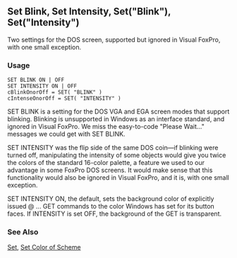 ## Set Blink, Set Intensity, Set("Blink"), Set("Intensity")

Two settings for the DOS screen, supported but ignored in Visual FoxPro, with one small exception.

### Usage

```foxpro
SET BLINK ON | OFF
SET INTENSITY ON | OFF
cBlinkOnorOff = SET( "BLINK" )
cIntenseOnorOff = SET( "INTENSITY" )
```

SET BLINK is a setting for the DOS VGA and EGA screen modes that support blinking. Blinking is unsupported in Windows as an interface standard, and ignored in Visual FoxPro. We miss the easy-to-code "Please Wait..." messages we could get with SET BLINK.

SET INTENSITY was the flip side of the same DOS coin&mdash;if blinking were turned off, manipulating the intensity of some objects would give you twice the colors of the standard 16-color palette, a feature we used to our advantage in some FoxPro DOS screens. It would make sense that this functionality would also be ignored in Visual FoxPro, and it is, with one small exception. 

SET INTENSITY ON, the default, sets the background color of explicitly issued @ ... GET commands to the color Windows has set for its button faces. If INTENSITY is set OFF, the background of the GET is transparent.

### See Also

[Set](s4g126.md), [Set Color of Scheme](s4g124.md)